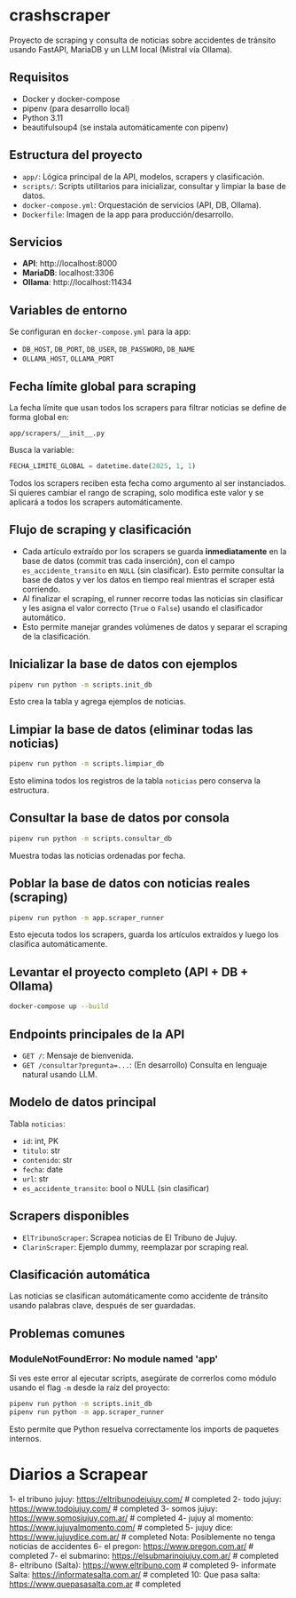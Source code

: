 # crashscraper

Proyecto de scraping y consulta de noticias sobre accidentes de tránsito usando FastAPI, MariaDB y un LLM local (Mistral vía Ollama).

## Requisitos
- Docker y docker-compose
- pipenv (para desarrollo local)
- Python 3.11
- beautifulsoup4 (se instala automáticamente con pipenv)

## Estructura del proyecto
- `app/`: Lógica principal de la API, modelos, scrapers y clasificación.
- `scripts/`: Scripts utilitarios para inicializar, consultar y limpiar la base de datos.
- `docker-compose.yml`: Orquestación de servicios (API, DB, Ollama).
- `Dockerfile`: Imagen de la app para producción/desarrollo.

## Servicios
- **API**: http://localhost:8000
- **MariaDB**: localhost:3306
- **Ollama**: http://localhost:11434

## Variables de entorno
Se configuran en `docker-compose.yml` para la app:
- `DB_HOST`, `DB_PORT`, `DB_USER`, `DB_PASSWORD`, `DB_NAME`
- `OLLAMA_HOST`, `OLLAMA_PORT`

## Fecha límite global para scraping
La fecha límite que usan todos los scrapers para filtrar noticias se define de forma global en:

```
app/scrapers/__init__.py
```

Busca la variable:

```python
FECHA_LIMITE_GLOBAL = datetime.date(2025, 1, 1)
```

Todos los scrapers reciben esta fecha como argumento al ser instanciados. Si quieres cambiar el rango de scraping, solo modifica este valor y se aplicará a todos los scrapers automáticamente.

## Flujo de scraping y clasificación
- Cada artículo extraído por los scrapers se guarda **inmediatamente** en la base de datos (commit tras cada inserción), con el campo `es_accidente_transito` en `NULL` (sin clasificar). Esto permite consultar la base de datos y ver los datos en tiempo real mientras el scraper está corriendo.
- Al finalizar el scraping, el runner recorre todas las noticias sin clasificar y les asigna el valor correcto (`True` o `False`) usando el clasificador automático.
- Esto permite manejar grandes volúmenes de datos y separar el scraping de la clasificación.

## Inicializar la base de datos con ejemplos

```bash
pipenv run python -m scripts.init_db
```
Esto crea la tabla y agrega ejemplos de noticias.

## Limpiar la base de datos (eliminar todas las noticias)

```bash
pipenv run python -m scripts.limpiar_db
```
Esto elimina todos los registros de la tabla `noticias` pero conserva la estructura.

## Consultar la base de datos por consola

```bash
pipenv run python -m scripts.consultar_db
```
Muestra todas las noticias ordenadas por fecha.

## Poblar la base de datos con noticias reales (scraping)

```bash
pipenv run python -m app.scraper_runner
```
Esto ejecuta todos los scrapers, guarda los artículos extraídos y luego los clasifica automáticamente.

## Levantar el proyecto completo (API + DB + Ollama)

```bash
docker-compose up --build
```

## Endpoints principales de la API
- `GET /`: Mensaje de bienvenida.
- `GET /consultar?pregunta=...`: (En desarrollo) Consulta en lenguaje natural usando LLM.

## Modelo de datos principal
Tabla `noticias`:
- `id`: int, PK
- `titulo`: str
- `contenido`: str
- `fecha`: date
- `url`: str
- `es_accidente_transito`: bool o NULL (sin clasificar)

## Scrapers disponibles
- `ElTribunoScraper`: Scrapea noticias de El Tribuno de Jujuy.
- `ClarinScraper`: Ejemplo dummy, reemplazar por scraping real.

## Clasificación automática
Las noticias se clasifican automáticamente como accidente de tránsito usando palabras clave, después de ser guardadas.

## Problemas comunes

### ModuleNotFoundError: No module named 'app'

Si ves este error al ejecutar scripts, asegúrate de correrlos como módulo usando el flag `-m` desde la raíz del proyecto:

```bash
pipenv run python -m scripts.init_db
pipenv run python -m app.scraper_runner
```

Esto permite que Python resuelva correctamente los imports de paquetes internos. 



# Diarios a Scrapear
1-  el tribuno jujuy: https://eltribunodejujuy.com/ # completed
2- todo jujuy: https://www.todojujuy.com/ # completed
3- somos jujuy: https://www.somosjujuy.com.ar/ # completed
4- jujuy al momento: https://www.jujuyalmomento.com/ # completed
5- jujuy dice: https://www.jujuydice.com.ar/ # completed Nota: Posiblemente no tenga noticias de accidentes
6- el pregon: https://www.pregon.com.ar/ # completed
7- el submarino: https://elsubmarinojujuy.com.ar/ # completed
8- eltribuno (Salta): https://www.eltribuno.com # completed
9- informate Salta: https://informatesalta.com.ar/ # completed
10: Que pasa salta: https://www.quepasasalta.com.ar # completed

